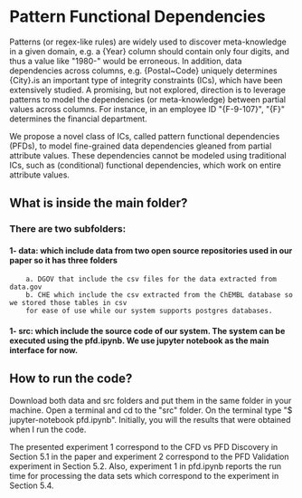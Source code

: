 # Pattern Functional Dependencies

Patterns (or regex-like rules) are widely used to discover meta-knowledge in a given domain, e.g. a {Year} column should contain only four digits, and thus a value like "1980-" would be erroneous. In addition, data dependencies across columns, e.g. {Postal~Code}  uniquely determines {City}،is an important type of integrity constraints (ICs), which have been extensively studied. A promising, but not explored, direction is to leverage patterns to model the dependencies  (or meta-knowledge)  between partial values  across columns. For instance, in an employee ID "{F-9-107}", "{F}" determines the financial department.

We propose a novel class of ICs, called pattern functional dependencies (PFDs), to model fine-grained data dependencies gleaned from partial attribute values. These dependencies cannot be modeled using traditional ICs, such as (conditional) functional dependencies, which work on entire attribute values. 



## What is inside the main folder?

### There are two subfolders:
#### 1- data: which include data from two open source repositories used in our paper so it has three folders 
        a. DGOV that include the csv files for the data extracted from data.gov
        b. CHE which include the csv extracted from the ChEMBL database so we stored those tables in csv 
        for ease of use while our system supports postgres databases.

#### 1- src: which include the source code of our system. The system can be executed using the pfd.ipynb. We use jupyter notebook as the main interface for now.


## How to run the code?

Download both data and src folders and put them in the same folder in your machine. Open a terminal and cd to the "src" folder. On the terminal type "$ jupyter-notebook pfd.ipynb". Initially, you will the results that were obtained when I run the code. 

The presented experiment 1 correspond to the CFD vs PFD Discovery in Section 5.1 in the paper and experiment 2 correspond to the PFD Validation experiment in Section 5.2. Also, experiment 1 in pfd.ipynb reports the run time for processing the data sets which correspond to the experiment in Section 5.4.
